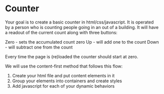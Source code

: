 # Counter

Your goal is to create a basic counter in html/css/javascript.  It is operated by a person who is counting people going in an out of a building.  It will have a readout of the current count along with three buttons:

Zero - sets the accumulated count zero
Up - will add one to the count
Down - will subtract one from the count

Every time the page is (re)loaded the counter should start at zero.

We will use the content-first method that follows this flow:
1. Create your html file and put content elements in it
1. Group your elements into containers and create styles 
1. Add javascript for each of your dynamic behaviors

